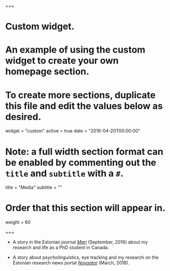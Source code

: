 +++
# Custom widget.
# An example of using the custom widget to create your own homepage section.
# To create more sections, duplicate this file and edit the values below as desired.
widget = "custom"
active = true
date = "2016-04-20T00:00:00"

# Note: a full width section format can be enabled by commenting out the `title` and `subtitle` with a `#`.
title = "Media"
subtitle = ""

# Order that this section will appear in.
weight = 60

+++

- A story in the Estonian journal [*Mari*](http://www.ajakirimari.ee/1272.htm) (September, 2016) about my research and life as a PhD student in Canada.

- A story about psycholinguistics, eye tracking and my research on the Estonian research news portal [*Novaator*](https://novaator.err.ee/686921/eesti-noorteadlane-uuris-kanadas-pilke-jalgides-eestlaste-keelekasutust) (March, 2018).